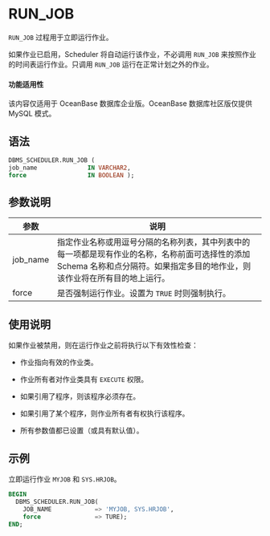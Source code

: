 # RUN_JOB 

`RUN_JOB` 过程用于立即运行作业。

如果作业已启用，Scheduler 将自动运行该作业，不必调用 `RUN_JOB` 来按照作业的时间表运行作业。只调用 `RUN_JOB` 运行在正常计划之外的作业。

  <main id="notice" >
    <h4>功能适用性</h4>
    <p>该内容仅适用于 OceanBase 数据库企业版。OceanBase 数据库社区版仅提供 MySQL 模式。</p>
  </main>

## 语法 

```sql
DBMS_SCHEDULER.RUN_JOB (
job_name              IN VARCHAR2,
force                 IN BOOLEAN );
```



## 参数说明 

|         参数        |       说明      |
|--------------------|------------------|
| job_name            | 指定作业名称或用逗号分隔的名称列表，其中列表中的每一项都是现有作业的名称，名称前面可选择性的添加 Schema 名称和点分隔符。如果指定多目的地作业，则该作业将在所有目的地上运行。    |
| force | 是否强制运行作业。设置为 `TRUE` 时则强制执行。  |


## 使用说明 

如果作业被禁用，则在运行作业之前将执行以下有效性检查：

* 作业指向有效的作业类。 

* 作业所有者对作业类具有 `EXECUTE` 权限。  

* 如果引用了程序，则该程序必须存在。  

* 如果引用了某个程序，则作业所有者有权执行该程序。

* 所有参数值都已设置（或具有默认值）。



## 示例 

立即运行作业 `MYJOB` 和 `SYS.HRJOB`。

```sql
BEGIN
  DBMS_SCHEDULER.RUN_JOB(
    JOB_NAME            => 'MYJOB, SYS.HRJOB',
    force               => TURE);
END;
```
